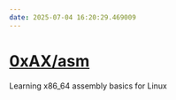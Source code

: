```yaml
---
date: 2025-07-04 16:20:29.469009
---
```


# [0xAX/asm](https://github.com/0xAX/asm)

Learning x86_64 assembly basics for Linux